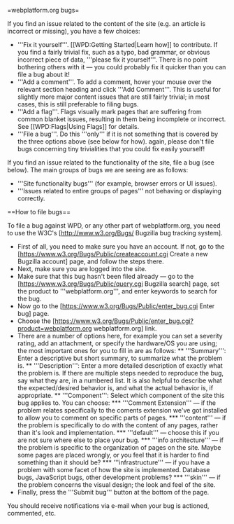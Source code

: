 =webplatform.org bugs=

If you find an issue related to the content of the site (e.g. an article is incorrect or missing), you have a few choices:

* '''Fix it yourself'''. [[WPD:Getting Started|Learn how]] to contribute. If you find a fairly trivial fix, such as a typo, bad grammar, or obvious incorrect piece of data, '''please fix it yourself'''. There is no point bothering others with it — you could probably fix it quicker than you can file a bug about it!
* '''Add a comment'''. To add a comment, hover your mouse over the relevant section heading and click '''Add Comment'''. This is useful for slightly more major content issues that are still fairly trivial; in most cases, this is still preferable to filing bugs.
* '''Add a flag'''. Flags visually mark pages that are suffering from common blanket issues, resulting in them being incomplete or incorrect. See [[WPD:Flags|Using Flags]] for details.
* '''File a bug'''. Do this '''only''' if it is not something that is covered by the three options above (see below for how). again, please don't file bugs concerning tiny trivialities that you could fix easily yourself!

If you find an issue related to the functionality of the site, file a bug (see below). The main groups of bugs we are seeing are as follows:

* '''Site functionality bugs''' (for example, browser errors or UI issues).
* '''Issues related to entire groups of pages''' not behaving or displaying correctly.

==How to file bugs==

To file a bug against WPD, or any other part of webplatform.org, you need to use the W3C's [http://www.w3.org/Bugs/ Bugzilla bug tracking system].

* First of all, you need to make sure you have an account. If not, go to the [https://www.w3.org/Bugs/Public/createaccount.cgi Create a new Bugzilla account] page, and follow the steps there.
* Next, make sure you are logged into the site.
* Make sure that this bug hasn't been filed already — go to the [https://www.w3.org/Bugs/Public/query.cgi Bugzilla search] page, set the product to '''webplatform.org''', and enter keywords to search for the bug. 
* Now go to the [https://www.w3.org/Bugs/Public/enter_bug.cgi Enter bug] page.
* Choose the [https://www.w3.org/Bugs/Public/enter_bug.cgi?product=webplatform.org webplatform.org] link.
* There are a number of options here, for example you can set a severity rating, add an attachment, or specify the hardware/OS you are using; the most important ones for you to fill in are as follows:
** '''Summary''': Enter a descriptive but short summary, to summarize what the problem is.
** '''Description''': Enter a more detailed description of exactly what the problem is. If there are multiple steps needed to reproduce the bug, say what they are, in a numbered list. It is also helpful to describe what the expected/desired behavior is, and what the actual behavior is, if appropriate.
** '''Component''': Select which component of the site this bug applies to. You can choose:
*** '''Comment Extension''' — if the problem relates specifically to the coments extension we've got installed to allow you to comment on specific parts of pages.
*** '''content''' — if the problem is specifically to do with the content of any pages, rather than it's look and implementation.
*** '''default''' — choose this if you are not sure where else to place your bug.
*** '''info architecture''' — if the problem is specific to the organization of pages on the site. Maybe some pages are placed wrongly, or you feel that it is harder to find something than it should be?
*** '''infrastructure''' — if you have a problem with some facet of how the site is implemented. Database bugs, JavaScript bugs, other development problems?
*** '''skin''' — if the problem concerns the visual design; the look and feel of the site.
* Finally, press the '''Submit bug''' button at the bottom of the page.

You should receive notifications via e-mail when your bug is actioned, commented, etc.